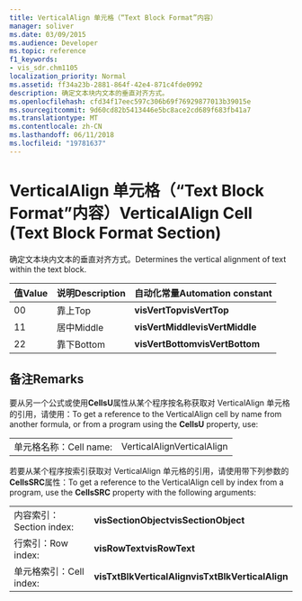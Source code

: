 ```yaml
---
title: VerticalAlign 单元格（“Text Block Format”内容）
manager: soliver
ms.date: 03/09/2015
ms.audience: Developer
ms.topic: reference
f1_keywords:
- vis_sdr.chm1105
localization_priority: Normal
ms.assetid: ff34a23b-2881-864f-42e4-871c4fde0992
description: 确定文本块内文本的垂直对齐方式。
ms.openlocfilehash: cfd34f17eec597c306b69f76929877013b39015e
ms.sourcegitcommit: 9d60cd82b5413446e5bc8ace2cd689f683fb41a7
ms.translationtype: MT
ms.contentlocale: zh-CN
ms.lasthandoff: 06/11/2018
ms.locfileid: "19781637"
---
```

# <a name="verticalalign-cell-text-block-format-section"></a><span data-ttu-id="0282f-103">VerticalAlign 单元格（“Text Block Format”内容）</span><span class="sxs-lookup"><span data-stu-id="0282f-103">VerticalAlign Cell (Text Block Format Section)</span></span>

<span data-ttu-id="0282f-104">确定文本块内文本的垂直对齐方式。</span><span class="sxs-lookup"><span data-stu-id="0282f-104">Determines the vertical alignment of text within the text block.</span></span>
  
|<span data-ttu-id="0282f-105">**值**</span><span class="sxs-lookup"><span data-stu-id="0282f-105">**Value**</span></span>|<span data-ttu-id="0282f-106">**说明**</span><span class="sxs-lookup"><span data-stu-id="0282f-106">**Description**</span></span>|<span data-ttu-id="0282f-107">**自动化常量**</span><span class="sxs-lookup"><span data-stu-id="0282f-107">**Automation constant**</span></span>|
|:-----|:-----|:-----|
| <span data-ttu-id="0282f-108">0</span><span class="sxs-lookup"><span data-stu-id="0282f-108">0</span></span>  <br/> | <span data-ttu-id="0282f-109">靠上</span><span class="sxs-lookup"><span data-stu-id="0282f-109">Top</span></span>  <br/> |<span data-ttu-id="0282f-110">**visVertTop**</span><span class="sxs-lookup"><span data-stu-id="0282f-110">**visVertTop**</span></span> <br/> |
| <span data-ttu-id="0282f-111">1</span><span class="sxs-lookup"><span data-stu-id="0282f-111">1</span></span>  <br/> | <span data-ttu-id="0282f-112">居中</span><span class="sxs-lookup"><span data-stu-id="0282f-112">Middle</span></span>  <br/> |<span data-ttu-id="0282f-113">**visVertMiddle**</span><span class="sxs-lookup"><span data-stu-id="0282f-113">**visVertMiddle**</span></span> <br/> |
| <span data-ttu-id="0282f-114">2</span><span class="sxs-lookup"><span data-stu-id="0282f-114">2</span></span>  <br/> | <span data-ttu-id="0282f-115">靠下</span><span class="sxs-lookup"><span data-stu-id="0282f-115">Bottom</span></span>  <br/> |<span data-ttu-id="0282f-116">**visVertBottom**</span><span class="sxs-lookup"><span data-stu-id="0282f-116">**visVertBottom**</span></span> <br/> |
   
## <a name="remarks"></a><span data-ttu-id="0282f-117">备注</span><span class="sxs-lookup"><span data-stu-id="0282f-117">Remarks</span></span>

<span data-ttu-id="0282f-118">要从另一个公式或使用**CellsU**属性从某个程序按名称获取对 VerticalAlign 单元格的引用，请使用：</span><span class="sxs-lookup"><span data-stu-id="0282f-118">To get a reference to the VerticalAlign cell by name from another formula, or from a program using the **CellsU** property, use:</span></span> 
  
|||
|:-----|:-----|
| <span data-ttu-id="0282f-119">单元格名称：</span><span class="sxs-lookup"><span data-stu-id="0282f-119">Cell name:</span></span>  <br/> | <span data-ttu-id="0282f-120">VerticalAlign</span><span class="sxs-lookup"><span data-stu-id="0282f-120">VerticalAlign</span></span>  <br/> |
   
<span data-ttu-id="0282f-121">若要从某个程序按索引获取对 VerticalAlign 单元格的引用，请使用带下列参数的**CellsSRC**属性：</span><span class="sxs-lookup"><span data-stu-id="0282f-121">To get a reference to the VerticalAlign cell by index from a program, use the **CellsSRC** property with the following arguments:</span></span> 
  
|||
|:-----|:-----|
| <span data-ttu-id="0282f-122">内容索引：</span><span class="sxs-lookup"><span data-stu-id="0282f-122">Section index:</span></span>  <br/> |<span data-ttu-id="0282f-123">**visSectionObject**</span><span class="sxs-lookup"><span data-stu-id="0282f-123">**visSectionObject**</span></span> <br/> |
| <span data-ttu-id="0282f-124">行索引：</span><span class="sxs-lookup"><span data-stu-id="0282f-124">Row index:</span></span>  <br/> |<span data-ttu-id="0282f-125">**visRowText**</span><span class="sxs-lookup"><span data-stu-id="0282f-125">**visRowText**</span></span> <br/> |
| <span data-ttu-id="0282f-126">单元格索引：</span><span class="sxs-lookup"><span data-stu-id="0282f-126">Cell index:</span></span>  <br/> |<span data-ttu-id="0282f-127">**visTxtBlkVerticalAlign**</span><span class="sxs-lookup"><span data-stu-id="0282f-127">**visTxtBlkVerticalAlign**</span></span> <br/> |
   

